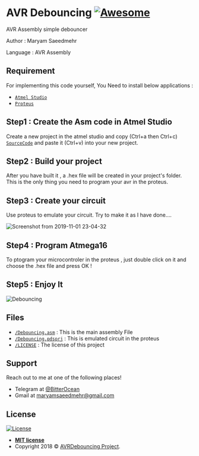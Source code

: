 # AVR Debouncing  [![Awesome](https://cdn.rawgit.com/sindresorhus/awesome/d7305f38d29fed78fa85652e3a63e154dd8e8829/media/badge.svg)](https://github.com/MaryamSaeedmehr/AVRDebouncing)

AVR Assembly simple debouncer

Author : Maryam Saeedmehr

Language : AVR Assembly

## **Requirement**

For implementing this code yourself, You Need to install below applications :

- <a href="https://www.microchip.com/mplab/avr-support/atmel-studio-7">`Atmel Studio`</a> 
- <a href="https://www.labcenter.com/downloads/">`Proteus`</a> 

## Step1 : Create the Asm code in Atmel Studio

Create a new project in the atmel studio and copy (Ctrl+a then Ctrl+c) <a href="https://github.com/MaryamSaeedmehr/AVRDebouncing/blob/master/Debouncing.asm">`SourceCode`</a> and paste it (Ctrl+v) into your new project.


## Step2 : Build your project

After you have built it , a .hex file will be created in your project's folder. This is the only thing you need to program your avr in the proteus.


## Step3 : Create your circuit

Use proteus to emulate your circuit. Try to make it as I have done....

![Screenshot from 2019-11-01 23-04-32](https://user-images.githubusercontent.com/49061503/68052190-60f3e480-fcfe-11e9-957b-88605ba983f3.png)



## Step4 : Program Atmega16

To ptogram your microcontroler in the proteus , just double click on it and choose the .hex file and press OK !


## Step5 : Enjoy It

![Debouncing](https://user-images.githubusercontent.com/49061503/68051787-7fa5ab80-fcfd-11e9-854e-8caf16418acc.gif)


## **Files**

- <a href="https://github.com/MaryamSaeedmehr/AVRDebouncing/blob/master/Debouncing.asm">`/Debouncing.asm`</a> : This is the main assembly File
- <a href="https://github.com/MaryamSaeedmehr/AVRDebouncing/blob/master/Debouncing.pdsprj">`/Debouncing.pdsprj`</a> : This is emulated circuit in the proteus
- <a href="https://github.com/MaryamSaeedmehr/AVRDebouncing/blob/master/LICENSE">`/LICENSE`</a> : The license of this project



## **Support**

Reach out to me at one of the following places!

- Telegram at <a href="https://t.me/BitterOcean" target="_blank">@BitterOcean</a>
- Gmail at <a href="mailto:maryamsaeedmehr@gmail.com" target="_blank">maryamsaeedmehr@gmail.com</a>

## **License**

[![License](https://img.shields.io/:license-mit-blue.svg?style=flat-square)](http://badges.mit-license.org)


- **[MIT license](http://opensource.org/licenses/mit-license.php)**
- Copyright 2018 © <a href="https://github.com/MaryamSaeedmehr/AVRDebouncing/blob/master/LICENSE">AVRDebouncing Project</a>.
